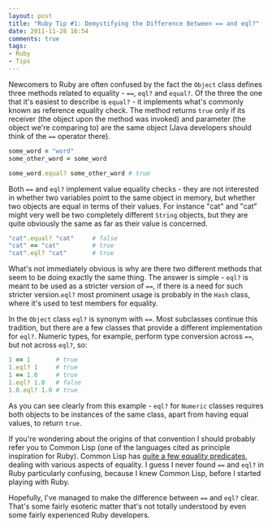 ```yaml
---
layout: post
title: "Ruby Tip #1: Demystifying the Difference Between == and eql?"
date: 2011-11-28 16:54
comments: true
tags:
- Ruby
- Tips
---
```


Newcomers to Ruby are often confused by the fact the `Object` class
defines three methods related to equality - `==`, `eql?` and
`equal?`. Of the three the one that it's easiest to describe is
`equal?` - it implements what's commonly known as reference equality
check. The method returns `true` only if its receiver (the object upon
the method was invoked) and parameter (the object we're comparing to) are
the same object (Java developers should think of the `==` operator
there).

``` ruby
some_word = "word"
some_other_word = some_word

some_word.equal? some_other_word # true
```

Both `==` and `eql?` implement value equality checks - they are not
interested in whether two variables point to the same object in
memory, but whether two objects are equal in terms of their
values. For instance "cat" and "cat" might very well be two completely
different `String` objects, but they are quite obviously the same as
far as their value is concerned.

``` ruby
"cat".equal? "cat"     # false
"cat" == "cat"         # true
"cat".eql? "cat"       # true
```

What's not immediately obvious is why are there two different
methods that seem to be doing exactly the same thing. The answer is
simple - `eql?` is meant to be used as a stricter version of `==`, if
there is a need for such stricter version.`eql?` most prominent usage
is probably in the `Hash` class, where it's used to test members for equality.

In the `Object` class `eql?` is synonym with `==`. Most subclasses
continue this tradition, but there are a few classes that provide a
different implementation for `eql?`.  Numeric types, for example,
perform type conversion across `==`, but not across `eql?`, so:

``` ruby
1 == 1       # true
1.eql? 1     # true
1 == 1.0     # true
1.eql? 1.0   # false
1.0.eql? 1.0 # true
```

As you can see clearly from this example - `eql?` for `Numeric` classes
requires both objects to be instances of the same class, apart from
having equal values, to return `true`.

If you're wondering about the origins of that convention I should probably
refer you to Common Lisp (one of the languages cited as principle
inspiration for Ruby). Common Lisp has [quite a few equality
predicates](http://eli.thegreenplace.net/2004/08/08/equality-in-lisp/),
dealing with various aspects of equality. I guess I never found `==`
and `eql?` in Ruby particularly confusing, because I knew Common Lisp,
before I started playing with Ruby.

Hopefully, I've managed to make the difference between `==` and `eql?`
clear. That's some fairly esoteric matter that's not totally
understood by even some fairly experienced Ruby developers.
